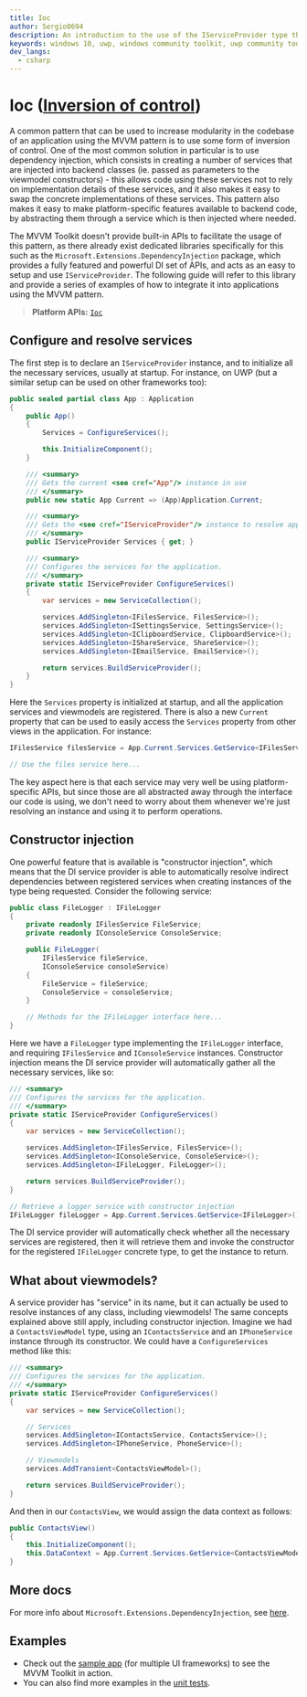 ```yaml
---
title: Ioc
author: Sergio0694
description: An introduction to the use of the IServiceProvider type through the Microsoft.Extensions.DependencyInjection APIs
keywords: windows 10, uwp, windows community toolkit, uwp community toolkit, uwp toolkit, mvvm, service, dependency injection, net core, net standard
dev_langs:
  - csharp
---
```


# Ioc ([Inversion of control](https://en.wikipedia.org/wiki/Inversion_of_control))

A common pattern that can be used to increase modularity in the codebase of an application using the MVVM pattern is to use some form of inversion of control. One of the most common solution in particular is to use dependency injection, which consists in creating a number of services that are injected into backend classes (ie. passed as parameters to the viewmodel constructors) - this allows code using these services not to rely on implementation details of these services, and it also makes it easy to swap the concrete implementations of these services. This pattern also makes it easy to make platform-specific features available to backend code, by abstracting them through a service which is then injected where needed.

The MVVM Toolkit doesn't provide built-in APIs to facilitate the usage of this pattern, as there already exist dedicated libraries specifically for this such as the `Microsoft.Extensions.DependencyInjection` package, which provides a fully featured and powerful DI set of APIs, and acts as an easy to setup and use `IServiceProvider`. The following guide will refer to this library and provide a series of examples of how to integrate it into applications using the MVVM pattern.

> **Platform APIs:** [`Ioc`](/dotnet/api/Microsoft.Toolkit.Mvvm.DependencyInjection.Ioc)

## Configure and resolve services

The first step is to declare an `IServiceProvider` instance, and to initialize all the necessary services, usually at startup. For instance, on UWP (but a similar setup can be used on other frameworks too):

```csharp
public sealed partial class App : Application
{
    public App()
    {
        Services = ConfigureServices();

        this.InitializeComponent();
    }

    /// <summary>
    /// Gets the current <see cref="App"/> instance in use
    /// </summary>
    public new static App Current => (App)Application.Current;

    /// <summary>
    /// Gets the <see cref="IServiceProvider"/> instance to resolve application services.
    /// </summary>
    public IServiceProvider Services { get; }

    /// <summary>
    /// Configures the services for the application.
    /// </summary>
    private static IServiceProvider ConfigureServices()
    {
        var services = new ServiceCollection();

        services.AddSingleton<IFilesService, FilesService>();
        services.AddSingleton<ISettingsService, SettingsService>();
        services.AddSingleton<IClipboardService, ClipboardService>();
        services.AddSingleton<IShareService, ShareService>();
        services.AddSingleton<IEmailService, EmailService>();

        return services.BuildServiceProvider();
    }
}
```

Here the `Services` property is initialized at startup, and all the application services and viewmodels are registered. There is also a new `Current` property that can be used to easily access the `Services` property from other views in the application. For instance:

```csharp
IFilesService filesService = App.Current.Services.GetService<IFilesService>();

// Use the files service here...
```

The key aspect here is that each service may very well be using platform-specific APIs, but since those are all abstracted away through the interface our code is using, we don't need to worry about them whenever we're just resolving an instance and using it to perform operations.

## Constructor injection

One powerful feature that is available is "constructor injection", which means that the DI service provider is able to automatically resolve indirect dependencies between registered services when creating instances of the type being requested. Consider the following service:

```csharp
public class FileLogger : IFileLogger
{
    private readonly IFilesService FileService;
    private readonly IConsoleService ConsoleService;

    public FileLogger(
        IFilesService fileService,
        IConsoleService consoleService)
    {
        FileService = fileService;
        ConsoleService = consoleService;
    }

    // Methods for the IFileLogger interface here...
}
```

Here we have a `FileLogger` type implementing the `IFileLogger` interface, and requiring `IFilesService` and `IConsoleService` instances. Constructor injection means the DI service provider will automatically gather all the necessary services, like so:

```csharp
/// <summary>
/// Configures the services for the application.
/// </summary>
private static IServiceProvider ConfigureServices()
{
    var services = new ServiceCollection();

    services.AddSingleton<IFilesService, FilesService>();
    services.AddSingleton<IConsoleService, ConsoleService>();
    services.AddSingleton<IFileLogger, FileLogger>();

    return services.BuildServiceProvider();
}

// Retrieve a logger service with constructor injection
IFileLogger fileLogger = App.Current.Services.GetService<IFileLogger>();
```

The DI service provider will automatically check whether all the necessary services are registered, then it will retrieve them and invoke the constructor for the registered `IFileLogger` concrete type, to get the instance to return.

## What about viewmodels?

A service provider has "service" in its name, but it can actually be used to resolve instances of any class, including viewmodels! The same concepts explained above still apply, including constructor injection. Imagine we had a `ContactsViewModel` type, using an `IContactsService` and an `IPhoneService` instance through its constructor. We could have a `ConfigureServices` method like this:

```csharp
/// <summary>
/// Configures the services for the application.
/// </summary>
private static IServiceProvider ConfigureServices()
{
    var services = new ServiceCollection();

    // Services
    services.AddSingleton<IContactsService, ContactsService>();
    services.AddSingleton<IPhoneService, PhoneService>();

    // Viewmodels
    services.AddTransient<ContactsViewModel>();

    return services.BuildServiceProvider();
}
```

And then in our `ContactsView`, we would assign the data context as follows:

```csharp
public ContactsView()
{
    this.InitializeComponent();
    this.DataContext = App.Current.Services.GetService<ContactsViewModel>();
}
```

## More docs

For more info about `Microsoft.Extensions.DependencyInjection`, see [here](/aspnet/core/fundamentals/dependency-injection).

## Examples

- Check out the [sample app](https://github.com/windows-toolkit/MVVM-Samples) (for multiple UI frameworks) to see the MVVM Toolkit in action.
- You can also find more examples in the [unit tests](https://github.com/windows-toolkit/WindowsCommunityToolkit/blob/rel/7.1.0/UnitTests/UnitTests.Shared/Mvvm).
